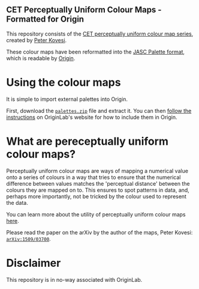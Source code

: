## CET Perceptually Uniform Colour Maps - Formatted for Origin

This repository consists of the [CET perceptually uniform colour map series](https://peterkovesi.com/projects/colourmaps/), created by [Peter Kovesi](https://peterkovesi.com/).

These colour maps have been reformatted into the [JASC Palette format](http://liero.nl/lierohack/docformats/other-jasc.html), which is readable by [Origin](https://www.originlab.com/).

# Using the colour maps
It is simple to import external palettes into Origin.

First, download the [`palettes.zip`](blob/master/palettes.zip) file and extract it.
You can then [follow the instructions](https://www.originlab.com/doc/Quick-Help/Use-External-Color-Palette) on OriginLab's website for how to include them in Origin.

# What are pereceptually uniform colour maps?
Perceptually uniform colour maps are ways of mapping a numerical value onto a series of colours in a way
that tries to ensure that the numerical difference between values matches the 'perceptual distance' between
the colours they are mapped on to. This ensures to spot patterns in data, and, perhaps more importantly, not
be tricked by the colour used to represent the data.

You can learn more about the utility of perceptually uniform colour maps [here](https://bids.github.io/colormap/).

Please read the paper on the arXiv by the author of the maps, Peter Kovesi: [`arXiv:1509/03700`](https://arxiv.org/abs/1509.03700).

# Disclaimer

This repository is in no-way associated with OriginLab.
